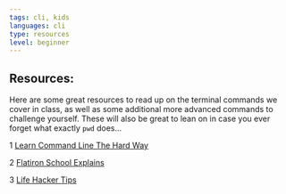 ```yaml
---
tags: cli, kids
languages: cli
type: resources
level: beginner
---
```


## Resources:

Here are some great resources to read up on the terminal commands we cover in class, as well as some additional more advanced commands to challenge yourself. These will also be great to lean on in case you ever forget what exactly `pwd` does... 

1 [Learn Command Line The Hard Way](http://cli.learncodethehardway.org/book/)

2 [Flatiron School Explains](https://gist.github.com/aviflombaum/9d6f7448119bae3a24ee)

3 [Life Hacker Tips](http://lifehacker.com/5633909/who-needs-a-mouse-learn-to-use-the-command-line-for-almost-anything)